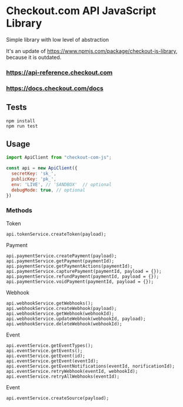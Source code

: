 # Checkout.com API JavaScript Library

Simple library with low level of abstraction

It's an update of https://www.npmjs.com/package/checkout-js-library, because it is outdated.


### https://api-reference.checkout.com
### https://docs.checkout.com/docs


## Tests
```
npm install
npm run test
```

## Usage
```javascript
import ApiClient from "checkout-com-js";

const api = new ApiClient({
  secretKey: 'sk_',
  publicKey: 'pk_',
  env: 'LIVE', // 'SANDBOX'  // optional
  debugMode: true, // optional
})

```

### Methods

Token
```
api.tokenService.createToken(payload);
```

Payment
```
api.paymentService.createPayment(payload);
api.paymentService.getPayment(paymentId);
api.paymentService.getPaymentActions(paymentId);
api.paymentService.capturePayment(paymentId, payload = {});
api.paymentService.refundPayment(paymentId, payload = {});
api.paymentService.voidPayment(paymentId, payload = {});

```

Webhook
```
api.webhookService.getWebhooks();
api.webhookService.createWebhook(payload);
api.webhookService.getWebhook(webhookId);
api.webhookService.updateWebhook(webhookId, payload);
api.webhookService.deleteWebhook(webhookId);
```

Event
```
api.eventService.getEventTypes();
api.eventService.getEvents();
api.eventService.getEvent(id);
api.eventService.getEvent(eventId);
api.eventService.getEventNotifications(eventId, norificationId);
api.eventService.retryWebhook(eventId, webhookId);
api.eventService.retryAllWebhooks(eventId);
```

Event
```
api.eventService.createSource(payload);
```
